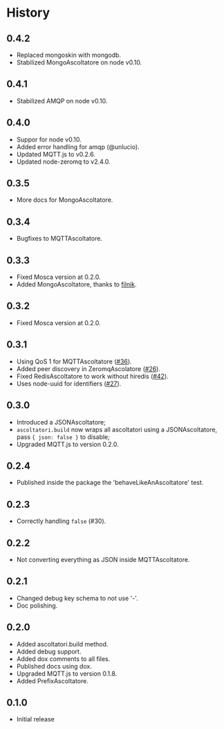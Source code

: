
History
=======

## 0.4.2

* Replaced mongoskin with mongodb.
* Stabilized MongoAscoltatore on node v0.10.

## 0.4.1

* Stabilized AMQP on node v0.10.

## 0.4.0

* Suppor for node v0.10.
* Added error handling for amqp (@unlucio).
* Updated MQTT.js to v0.2.6.
* Updated node-zeromq to v2.4.0.

## 0.3.5

* More docs for MongoAscoltatore.

## 0.3.4

* Bugfixes to MQTTAscoltatore.

## 0.3.3

* Fixed Mosca version at 0.2.0.
* Added MongoAscoltatore, thanks to [filnik](https://github.com/filnik).

## 0.3.2

* Fixed Mosca version at 0.2.0.

## 0.3.1

* Using QoS 1 for MQTTAscoltatore
  ([#36](https://github.com/mcollina/ascoltatori/issues/36)).
* Added peer discovery in ZeromqAscolatore
  ([#26](https://github.com/mcollina/ascoltatori/issues/26)).
* Fixed RedisAscoltatore to work without hiredis
  ([#42](https://github.com/mcollina/ascoltatori/issues/42)).
* Uses node-uuid for identifiers
  ([#27](https://github.com/mcollina/ascoltatori/issues/27)).

## 0.3.0

* Introduced a JSONAscoltatore;
* `ascoltatori.build` now wraps all ascoltatori using a JSONAscoltatore,
  pass `{ json: false }` to disable;
* Upgraded MQTT.js to version 0.2.0.

## 0.2.4

* Published inside the package the 'behaveLikeAnAscoltatore' test.

## 0.2.3

* Correctly handling `false` (#30).

## 0.2.2

* Not converting everything as JSON inside
  MQTTAscoltatore.

## 0.2.1

* Changed debug key schema to not use '-'.
* Doc polishing.

## 0.2.0

* Added ascoltatori.build method.
* Added debug support.
* Added dox comments to all files.
* Published docs using dox.
* Upgraded MQTT.js to version 0.1.8.
* Added PrefixAscoltatore.

## 0.1.0

* Initial release
